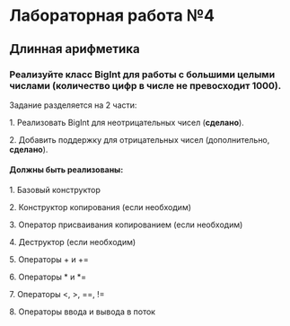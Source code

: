<h1>Лабораторная работа №4</h1>
<h2>Длинная арифметика</h2>
<h3>Реализуйте класс BigInt для работы с большими целыми числами (количество цифр в числе не превосходит 1000).</h3>
<p>Задание разделяется на 2 части:</p>
<p>1.	Реализовать BigInt для неотрицательных чисел (<b>сделано</b>).</p>
<p>2.	Добавить поддержку для отрицательных чисел (дополнительно, <b>сделано</b>).</p>
<h4>Должны быть реализованы:</h4>
<p>1.	Базовый конструктор</p>
<p>2.	Конструктор копирования (если необходим)</p>
<p>3.	Оператор присваивания копированием (если необходим)</p>
<p>4.	Деструктор (если необходим)</p>
<p>5.	Операторы + и +=</p>
<p>6.	Операторы * и *=</p>
<p>7.	Операторы <, >, ==, !=</p>
<p>8.	Операторы ввода и вывода в поток</p>
